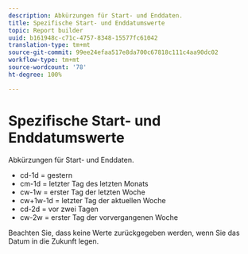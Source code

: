 ```yaml
---
description: Abkürzungen für Start- und Enddaten.
title: Spezifische Start- und Enddatumswerte
topic: Report builder
uuid: b161948c-c71c-4757-8348-15577fc61042
translation-type: tm+mt
source-git-commit: 99ee24efaa517e8da700c67818c111c4aa90dc02
workflow-type: tm+mt
source-wordcount: '78'
ht-degree: 100%

---
```



# Spezifische Start- und Enddatumswerte

Abkürzungen für Start- und Enddaten.

* cd-1d = gestern
* cm-1d = letzter Tag des letzten Monats
* cw-1w = erster Tag der letzten Woche
* cw+1w-1d = letzter Tag der aktuellen Woche
* cd-2d = vor zwei Tagen
* cw-2w = erster Tag der vorvergangenen Woche

Beachten Sie, dass keine Werte zurückgegeben werden, wenn Sie das Datum in die Zukunft legen.
